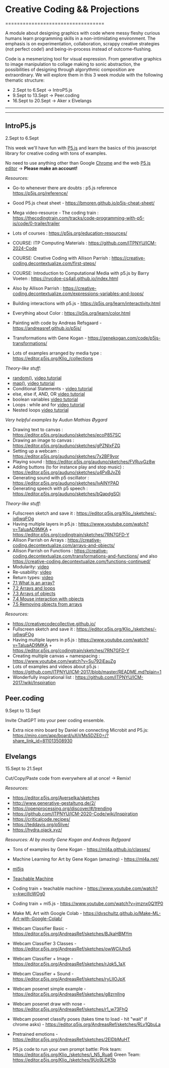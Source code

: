 # Creative Coding && Projections
==================================

A module about designing graphics with code where messy fleshy curious humans learn programming skills in a non-intimidating environment. The emphasis is on experimentation, collaboration, scrappy creative strategies (not perfect code!) and being-in-process instead of outcome-flushing. 

Code is a mesmerizing tool for visual expression. From generative graphics to image manipulation to collage making to sonic abstraction, the possibilities of designing through algorythmic composition are extraordinary. We will explore them in this 3 week module with the following thematic structure:

* 2.Sept to 6.Sept -> IntroP5.js
* 9.Sept to 13.Sept -> Peer.coding  
* 16.Sept to 20.Sept -> Aker x Elvelangs
_______________________________________________
_______________________________________________


## IntroP5.js
2.Sept to 6.Sept

This week we'll have fun with [P5.js](https://p5js.org/) and learn the basics of this javascript library for creative coding with tons of examples. 

No need to use anything other than Google [Chrome](https://www.google.com/chrome/) and the web [P5.js editor](https://editor.p5js.org/) -> **Please make an account!**

_Resources:_ 
* Go-to whenever there are doubts : p5.js reference https://p5js.org/reference/
* Good P5.js cheat sheet - https://bmoren.github.io/p5js-cheat-sheet/
* Mega video-resource - The coding train : https://thecodingtrain.com/tracks/code-programming-with-p5-js/code/0-trailer/trailer

* Lots of courses : https://p5js.org/education-resources/
* COURSE: ITP Computing Materials : https://github.com/ITPNYU/ICM-2024-Code
* COURSE: Creative Coding with Allison Parrish : https://creative-coding.decontextualize.com/first-steps/
* COURSE: Introduction to Computational Media with p5.js by Barry Voeten : https://nycdoe-cs4all.github.io/index.html

* Also by Allison Parrish : https://creative-coding.decontextualize.com/expressions-variables-and-loops/
* Building interactions with p5.js - https://p5js.org/learn/interactivity.html
* Everything about Color : https://p5js.org/learn/color.html
* Painting with code by Andreas Refsgaard - https://andreasref.github.io/p5js/
* Transformations with Gene Kogan - https://genekogan.com/code/p5js-transformations/
* Lots of examples arranged by media type : https://editor.p5js.org/Klio_/collections

_Theory-like stuff:_ 
* [random()](http://p5js.org/reference/#/p5/random), [video tutorial](https://www.youtube.com/watch?v=nfmV2kuQKwA&list=PLRqwX-V7Uu6Zy51Q-x9tMWIv9cueOFTFA&index=9)
* [map()](http://p5js.org/reference/#/p5/map), [video tutorial](https://www.youtube.com/watch?v=nicMAoW6u1g&list=PLRqwX-V7Uu6Zy51Q-x9tMWIv9cueOFTFA&index=8)
* Conditional Statements - [video tutorial](https://www.youtube.com/watch?v=1Osb_iGDdjk&list=PLRqwX-V7Uu6Zy51Q-x9tMWIv9cueOFTFA&index=10)
* else, else if, AND, OR [video tutorial](https://www.youtube.com/watch?v=r2S7j54I68c&list=PLRqwX-V7Uu6Zy51Q-x9tMWIv9cueOFTFA&index=12)
* boolean variables [video tutorial](https://www.youtube.com/watch?v=Rk-_syQluvc&list=PLRqwX-V7Uu6Zy51Q-x9tMWIv9cueOFTFA&index=13)
* Loops : while and for [video tutorial](https://www.youtube.com/watch?v=cnRD9o6odjk&list=PLRqwX-V7Uu6Zy51Q-x9tMWIv9cueOFTFA&index=14)
* Nested loops [video tutorial](https://www.youtube.com/watch?v=1c1_TMdf8b8&list=PLRqwX-V7Uu6Zy51Q-x9tMWIv9cueOFTFA&index=15)

_Very helpful examples by Audun Mathias Øygard_
* Drawing text to canvas : https://editor.p5js.org/auduno/sketches/ecoP857SC
* Drawing an image to canvas : https://editor.p5js.org/auduno/sketches/gPZNIxFZG
* Setting up a webcam : https://editor.p5js.org/auduno/sketches/7x2BF9vor
* Playing sound : https://editor.p5js.org/auduno/sketches/FVRuyGz8w
* Adding buttons (to for instance play and stop music) : https://editor.p5js.org/auduno/sketches/u4PxBJvZ6
* Generating sound with p5 oscillator : https://editor.p5js.org/auduno/sketches/IvAlNYPAD
* Generating speech with p5 speech : https://editor.p5js.org/auduno/sketches/bQapdgSOi

_Theory-like stuff:_
* Fullscreen sketch and save it : https://editor.p5js.org/Klio_/sketches/-ix6wqFOg 
* Having multiple layers in p5.js : https://www.youtube.com/watch?v=TaluaAD9MKA + https://editor.p5js.org/codingtrain/sketches/7RN7GFD-Y
* Allison Parrish on Arrays : https://creative-coding.decontextualize.com/arrays-and-objects/
* Allison Parrish on Functions : https://creative-coding.decontextualize.com/transformations-and-functions/ and also https://creative-coding.decontextualize.com/functions-continued/
* Modularity: [video](https://www.youtube.com/watch?v=wRHAitGzBrg&list=PLRqwX-V7Uu6Zy51Q-x9tMWIv9cueOFTFA&index=16)
* Re-usability: [video](https://www.youtube.com/watch?v=zkc417YapfE&list=PLRqwX-V7Uu6Zy51Q-x9tMWIv9cueOFTFA&index=17)
* Return types: [video](https://www.youtube.com/watch?v=qRnUBiTJ66Y&list=PLRqwX-V7Uu6Zy51Q-x9tMWIv9cueOFTFA&index=18)
* [7.1 What is an array?](https://www.youtube.com/watch?v=VIQoUghHSxU)
* [7.2 Arrays and loops](https://www.youtube.com/watch?v=RXWO3mFuW-I)
* [7.3 Arrays of objects](https://www.youtube.com/watch?v=fBqaA7zRO58)
* [7.4 Mouse interaction with objects](https://www.youtube.com/watch?v=TaN5At5RWH8)
* [7.5 Removing objects from arrays](https://www.youtube.com/watch?v=tA_ZgruFF9k)

_Resources:_ 
* https://creativecodecollective.github.io/
* Fullscreen sketch and save it : https://editor.p5js.org/Klio_/sketches/-ix6wqFOg 
* Having multiple layers in p5.js : https://www.youtube.com/watch?v=TaluaAD9MKA + https://editor.p5js.org/codingtrain/sketches/7RN7GFD-Y
* Creating multiple canvas + namespacing : https://www.youtube.com/watch?v=Su792jEauZg
* Lots of examples and videos about p5.js : https://github.com/ITPNYU/ICM-2017/blob/master/README.md?plain=1
* Wonderfully inspirational list : https://github.com/ITPNYU/ICM-2017/wiki/Inspiration

## Peer.coding 
9.Sept to 13.Sept

Invite ChatGPT into your peer coding ensemble.

* Extra nice miro board by Daniel on connecting Microbit and P5.js: https://miro.com/app/board/uXjVMs5DZE0=/?share_link_id=811013508930

## Elvelangs
15.Sept to 21.Sept

Cut/Copy/Paste code from everywhere all at once! -> Remix! 

_Resources:_ 

* https://editor.p5js.org/Averselka/sketches
* http://www.generative-gestaltung.de/2/ 
* https://openprocessing.org/discover/#/trending
* https://github.com/ITPNYU/ICM-2020-Code/wiki/Inspiration
* https://criticalcode.recipes/
* https://teddavis.org/p5live/
* https://hydra.ojack.xyz/

_Resources: AI by mostly Gene Kogan and Andreas Refgaard_ 

* Tons of examples by Gene Kogan - https://ml4a.github.io/classes/
* Machine Learning for Art by Gene Kogan (amazing) - https://ml4a.net/
* [ml5js](https://ml5js.org/)
* [Teachable Machine](https://teachablemachine.withgoogle.com)
* Coding train + teachable machine - https://www.youtube.com/watch?v=kwcillcWOg0
* Coding train + ml5.js - https://www.youtube.com/watch?v=jmznx0Q1fP0
* Make ML Art with Google Colab - https://dvschultz.github.io/Make-ML-Art-with-Google-Colab/
* Webcam Classifier Basic - https://editor.p5js.org/AndreasRef/sketches/BJkaHBMYm
* Webcam Classifier 3 Classes - https://editor.p5js.org/AndreasRef/sketches/owWCiUho5
* Webcam Classifier + Image - https://editor.p5js.org/AndreasRef/sketches/rJqk5_1aX
* Webcam Classifier + Sound - https://editor.p5js.org/AndreasRef/sketches/ryLlIOJpX
* Webcam posenet simple example - https://editor.p5js.org/AndreasRef/sketches/g8zrnIlng
* Webcam posenet draw with nose - https://editor.p5js.org/AndreasRef/sketches/r1_w73FhQ
* Webcam posenet classify poses (takes time to load - hit "wait" if chrome asks) - https://editor.p5js.org/AndreasRef/sketches/RLv1QbuLa
* Pretrained emotions - https://editor.p5js.org/AndreasRef/sketches/2ElDbMuHT

* P5.js code to run your own prompt battle: 
Pink team: https://editor.p5js.org/Klio_/sketches/j_N5_Rua6
Green Team: https://editor.p5js.org/Klio_/sketches/9Uo9LDK5b

